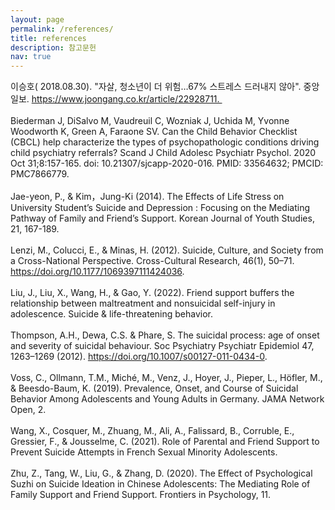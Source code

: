 ```yaml
---
layout: page
permalink: /references/
title: references
description: 참고문헌
nav: true
---
```


이승호( 2018.08.30). "자살, 청소년이 더 위험…67% 스트레스 드러내지 않아". 중앙일보. https://www.joongang.co.kr/article/22928711. <br/>
<br/>
Biederman J, DiSalvo M, Vaudreuil C, Wozniak J, Uchida M, Yvonne Woodworth K, Green A, Faraone SV. Can the Child Behavior Checklist (CBCL) help characterize the types of psychopathologic conditions driving child psychiatry referrals? Scand J Child Adolesc Psychiatr Psychol. 2020 Oct 31;8:157-165. doi: 10.21307/sjcapp-2020-016. PMID: 33564632; PMCID: PMC7866779. <br/>
<br/>
Jae-yeon, P., & Kim，Jung-Ki (2014). The Effects of Life Stress on University Student’s Suicide and Depression : Focusing on the Mediating Pathway of Family and Friend’s Support. 	Korean Journal of Youth Studies, 21, 167-189. <br/>
<br/>
Lenzi, M., Colucci, E., & Minas, H. (2012). Suicide, Culture, and Society from a Cross-National Perspective. Cross-Cultural Research, 46(1), 50–71. https://doi.org/10.1177/1069397111424036. <br/>
<br/>
Liu, J., Liu, X., Wang, H., & Gao, Y. (2022). Friend support buffers the relationship between maltreatment and nonsuicidal self-injury in adolescence. Suicide & life-threatening behavior. <br/>
<br/>
Thompson, A.H., Dewa, C.S. & Phare, S. The suicidal process: age of onset and severity of suicidal behaviour. Soc Psychiatry Psychiatr Epidemiol 47, 1263–1269 (2012). https://doi.org/10.1007/s00127-011-0434-0. <br/>
<br/>
Voss, C., Ollmann, T.M., Miché, M., Venz, J., Hoyer, J., Pieper, L., Höfler, M., & Beesdo-Baum, K. (2019). Prevalence, Onset, and Course of Suicidal Behavior Among Adolescents and Young Adults in Germany. JAMA Network Open, 2. <br/>
<br/>
Wang, X., Cosquer, M., Zhuang, M., Ali, A., Falissard, B., Corruble, E., Gressier, F., & Jousselme, C. (2021). Role of Parental and Friend Support to Prevent Suicide Attempts in French Sexual Minority Adolescents. <br/>
<br/>
Zhu, Z., Tang, W., Liu, G., & Zhang, D. (2020). The Effect of Psychological Suzhi on Suicide Ideation in Chinese Adolescents: The Mediating Role of Family Support and Friend Support. Frontiers in Psychology, 11. <br/>
<br/>
